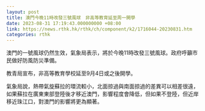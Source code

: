 ```yaml
---
layout: post
title: 澳門今晚11時改發三號風球　非高等教育延至周一開學
date: 2023-08-31 17:19:43.000000000 +08:00
link: https://news.rthk.hk/rthk/ch/component/k2/1716044-20230831.htm
categories: rthk
---
```


澳門的一號風球仍然生效，氣象局表示，將於今晚11時改發三號風球。政府呼籲市民做好防風防災準備。

教青局宣布，非高等教育學校延至9月4日或之後開學。

氣象局說，熱帶氣旋蘇拉的環流較小，北面掠過與南面掠過的差異可以相差很遠，如果蘇拉在廣東東部登陸後才移近澳門，影響程度會降低，但如果不登陸，但近岸移近珠江口，對澳門的影響將更為顯著。
